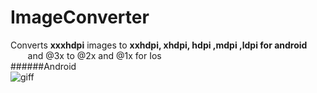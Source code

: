 # ImageConverter

Converts **xxxhdpi** images to **xxhdpi, xhdpi, hdpi ,mdpi ,ldpi  for android**<br>
&nbsp;&nbsp;&nbsp;&nbsp;&nbsp;&nbsp; and @3x to @2x and @1x for Ios<br>
######Android<br>
![giff](https://user-images.githubusercontent.com/29523816/38813460-a4efa29c-4197-11e8-9123-c463a99f0c68.gif)


